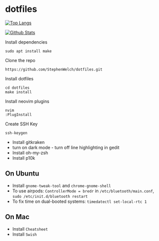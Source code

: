 # dotfiles
[![Top Langs](https://github-readme-stats.vercel.app/api/top-langs/?username=stephenwelch&count_private=true)](https://github.com/anuraghazra/github-readme-stats)

[![Github Stats](https://github-readme-stats.vercel.app/api?username=stephenwelch&count_private=true&show_icons=true&include_all_commits=true)](https://github.com/anuraghazra/github-readme-stats)

Install dependencies
```
sudo apt install make
```

Clone the repo
```
https://github.com/StephenWelch/dotfiles.git
```

Install dotfiles
```
cd dotfiles
make install
```

Install neovim plugins
```
nvim
:PlugInstall
```

Create SSH Key
```
ssh-keygen
```

- Install gitkraken
- turn on dark mode
		- turn off line highlighting in gedit
- Install oh-my-zsh
- Install p10k

## On Ubuntu
- Install `gnome-tweak-tool` and `chrome-gnome-shell`
- To use airpods: `ControllerMode = bredr` in `/etc/bluetooth/main.conf`, `sudo /etc/init.d/bluetooth restart`
- To fix time on dual-booted systems: `timedatectl set-local-rtc 1`

## On Mac
- Install `Cheatsheet`
- Install `Swish`
